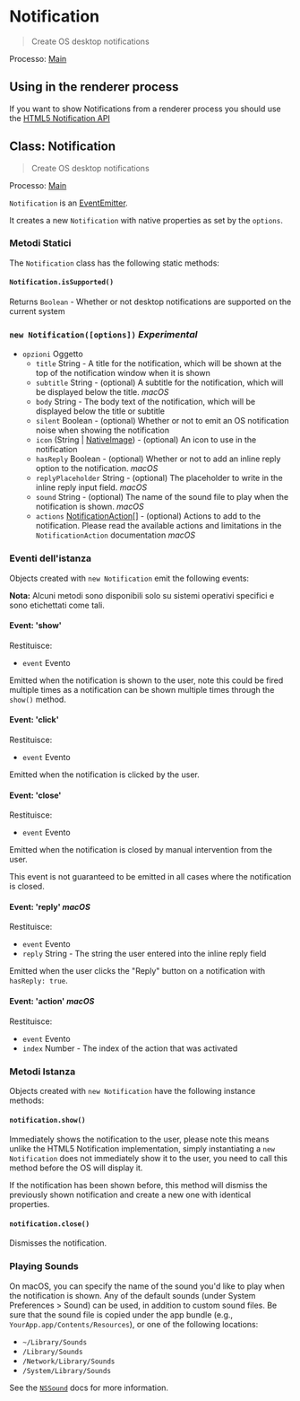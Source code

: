 # Notification

> Create OS desktop notifications

Processo: [Main](../glossary.md#main-process)

## Using in the renderer process

If you want to show Notifications from a renderer process you should use the [HTML5 Notification API](../tutorial/notifications.md)

## Class: Notification

> Create OS desktop notifications

Processo: [Main](../glossary.md#main-process)

`Notification` is an [EventEmitter](http://nodejs.org/api/events.html#events_class_events_eventemitter).

It creates a new `Notification` with native properties as set by the `options`.

### Metodi Statici

The `Notification` class has the following static methods:

#### `Notification.isSupported()`

Returns `Boolean` - Whether or not desktop notifications are supported on the current system

### `new Notification([options])` *Experimental*

* `opzioni` Oggetto 
  * `title` String - A title for the notification, which will be shown at the top of the notification window when it is shown
  * `subtitle` String - (optional) A subtitle for the notification, which will be displayed below the title. *macOS*
  * `body` String - The body text of the notification, which will be displayed below the title or subtitle
  * `silent` Boolean - (optional) Whether or not to emit an OS notification noise when showing the notification
  * `icon` (String | [NativeImage](native-image.md)) - (optional) An icon to use in the notification
  * `hasReply` Boolean - (optional) Whether or not to add an inline reply option to the notification. *macOS*
  * `replyPlaceholder` String - (optional) The placeholder to write in the inline reply input field. *macOS*
  * `sound` String - (optional) The name of the sound file to play when the notification is shown. *macOS*
  * `actions` [NotificationAction[]](structures/notification-action.md) - (optional) Actions to add to the notification. Please read the available actions and limitations in the `NotificationAction` documentation *macOS*

### Eventi dell'istanza

Objects created with `new Notification` emit the following events:

**Nota:** Alcuni metodi sono disponibili solo su sistemi operativi specifici e sono etichettati come tali.

#### Event: 'show'

Restituisce:

* `event` Evento

Emitted when the notification is shown to the user, note this could be fired multiple times as a notification can be shown multiple times through the `show()` method.

#### Event: 'click'

Restituisce:

* `event` Evento

Emitted when the notification is clicked by the user.

#### Event: 'close'

Restituisce:

* `event` Evento

Emitted when the notification is closed by manual intervention from the user.

This event is not guaranteed to be emitted in all cases where the notification is closed.

#### Event: 'reply' *macOS*

Restituisce:

* `event` Evento
* `reply` String - The string the user entered into the inline reply field

Emitted when the user clicks the "Reply" button on a notification with `hasReply: true`.

#### Event: 'action' *macOS*

Restituisce:

* `event` Evento
* `index` Number - The index of the action that was activated

### Metodi Istanza

Objects created with `new Notification` have the following instance methods:

#### `notification.show()`

Immediately shows the notification to the user, please note this means unlike the HTML5 Notification implementation, simply instantiating a `new Notification` does not immediately show it to the user, you need to call this method before the OS will display it.

If the notification has been shown before, this method will dismiss the previously shown notification and create a new one with identical properties.

#### `notification.close()`

Dismisses the notification.

### Playing Sounds

On macOS, you can specify the name of the sound you'd like to play when the notification is shown. Any of the default sounds (under System Preferences > Sound) can be used, in addition to custom sound files. Be sure that the sound file is copied under the app bundle (e.g., `YourApp.app/Contents/Resources`), or one of the following locations:

* `~/Library/Sounds`
* `/Library/Sounds`
* `/Network/Library/Sounds`
* `/System/Library/Sounds`

See the [`NSSound`](https://developer.apple.com/documentation/appkit/nssound) docs for more information.
